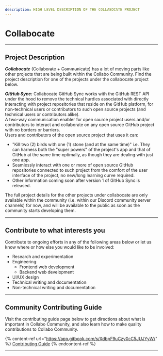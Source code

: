 ```yaml
---
description: HIGH LEVEL DESCRIPTION OF THE COLLABOCATE PROJECT
---
```


# Collabocate

***

## **Project Description**

_**Collabocate**_ (Collabo~~rate~~ + ~~Communi~~cate) has a lot of moving parts like other projects that are being built within the Collabo Community. Find the project description for one of the projects under the collabocate project below.

_**GitHub Sync:**_ Collabocate GitHub Sync works with the GitHub REST API under the hood to remove the technical hurdles associated with directly interacting with project repositories that reside on the GitHub platform, for non-technical users or contributors to such open source projects (and technical users or contributors alike). \
A two-way communication enabler for open source project users and/or contributors to interact and collaborate on any open source GitHub project with no borders or barriers.\
Users and contributors of the open source project that uses it can:

* "Kill two (2) birds with one (1) stone (and at the same time)" i.e. They can harness both the "super powers" of the project's app and that of GitHub at the same time optimally, as though they are dealing with just one app.
* Seamlessly interact with one or more of open source GitHub repositories connected to such project from the comfort of the user interface of the project, no new/long learning curve required.
* Other information coming soon after version 1 of GitHub Sync is released.

The full project details for the other projects under collabocate are only available within the community (i.e. within our Discord community server channels) for now, and will be available to the public as soon as the community starts developing them.

***

## Contribute to what interests you

Contribute to ongoing efforts in any of the following areas below or let us know where or how else you would like to be involved:

* Research and experimentation
* Engineering
  * Frontend web development
  * Backend web development
* UI/UX design
* Technical writing and documentation
* Non-technical writing and documentation

***

## Community Contributing Guide <a href="#community-contributing-guide" id="community-contributing-guide"></a>

Visit the contributing guide page below to get directions about what is important in Collabo Community, and also learn how to make quality contributions to Collabo Community.

{% content-ref url="https://app.gitbook.com/s/XdbpF9uCzy0cC5JUJYyW/" %}
[Contributing Guide](https://app.gitbook.com/s/XdbpF9uCzy0cC5JUJYyW/)
{% endcontent-ref %}

***
